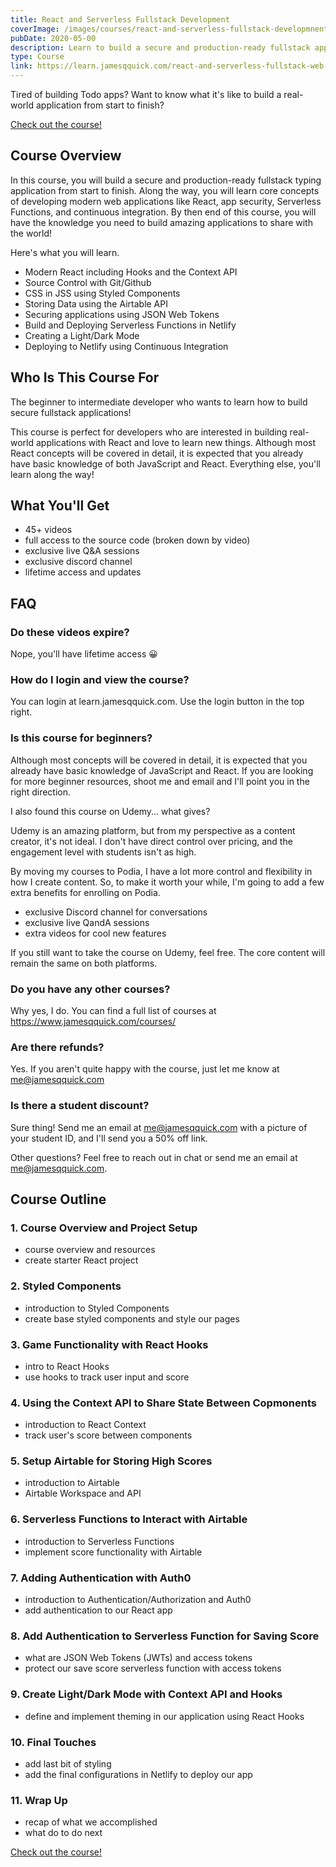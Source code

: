 ```yaml
---
title: React and Serverless Fullstack Development
coverImage: /images/courses/react-and-serverless-fullstack-developmnent/cover.png
pubDate: 2020-05-00
description: Learn to build a secure and production-ready fullstack application from start to finish.
type: Course
link: https://learn.jamesqquick.com/react-and-serverless-fullstack-web-development
---
```


Tired of building Todo apps? Want to know what it's like to build a real-world application from start to finish?

[Check out the course!](https://learn.jamesqquick.com/react-and-serverless-fullstack-web-development)

## Course Overview

In this course, you will build a secure and production-ready fullstack typing application from start to finish. Along the way, you will learn core concepts of developing modern web applications like React, app security, Serverless Functions, and continuous integration. By then end of this course, you will have the knowledge you need to build amazing applications to share with the world!

Here's what you will learn.

- Modern React including Hooks and the Context API
- Source Control with Git/Github
- CSS in JSS using Styled Components
- Storing Data using the Airtable API
- Securing applications using JSON Web Tokens
- Build and Deploying Serverless Functions in Netlify
- Creating a Light/Dark Mode
- Deploying to Netlify using Continuous Integration

## Who Is This Course For

The beginner to intermediate developer who wants to learn how to build secure fullstack applications!

This course is perfect for developers who are interested in building real-world applications with React and love to learn new things. Although most React concepts will be covered in detail, it is expected that you already have basic knowledge of both JavaScript and React. Everything else, you'll learn along the way!

## What You'll Get

- 45+ videos
- full access to the source code (broken down by video)
- exclusive live Q&A sessions
- exclusive discord channel
- lifetime access and updates

## FAQ

### Do these videos expire?

Nope, you'll have lifetime access 😀

### How do I login and view the course?

You can login at learn.jamesqquick.com. Use the login button in the top right.

### Is this course for beginners?

Although most concepts will be covered in detail, it is expected that you already have basic knowledge of JavaScript and React. If you are looking for more beginner resources, shoot me and email and I'll point you in the right direction.

I also found this course on Udemy... what gives?

Udemy is an amazing platform, but from my perspective as a content creator, it's not ideal. I don't have direct control over pricing, and the engagement level with students isn't as high.

By moving my courses to Podia, I have a lot more control and flexibility in how I create content. So, to make it worth your while, I'm going to add a few extra benefits for enrolling on Podia.

- exclusive Discord channel for conversations
- exclusive live QandA sessions
- extra videos for cool new features

If you still want to take the course on Udemy, feel free. The core content will remain the same on both platforms.

### Do you have any other courses?

Why yes, I do. You can find a full list of courses at https://www.jamesqquick.com/courses/

### Are there refunds?

Yes. If you aren't quite happy with the course, just let me know at me@jamesqquick.com

### Is there a student discount?

Sure thing! Send me an email at me@jamesqquick.com with a picture of your student ID, and I'll send you a 50% off link.

Other questions? Feel free to reach out in chat or send me an email at me@jamesqquick.com.

## Course Outline

### 1. Course Overview and Project Setup

- course overview and resources
- create starter React project

### 2. Styled Components

- introduction to Styled Components
- create base styled components and style our pages

### 3. Game Functionality with React Hooks

- intro to React Hooks
- use hooks to track user input and score

### 4. Using the Context API to Share State Between Copmonents

- introduction to React Context
- track user's score between components

### 5. Setup Airtable for Storing High Scores

- introduction to Airtable
- Airtable Workspace and API

### 6. Serverless Functions to Interact with Airtable

- introduction to Serverless Functions
- implement score functionality with Airtable

### 7. Adding Authentication with Auth0

- introduction to Authentication/Authorization and Auth0
- add authentication to our React app

### 8. Add Authentication to Serverless Function for Saving Score

- what are JSON Web Tokens (JWTs) and access tokens
- protect our save score serverless function with access tokens

### 9. Create Light/Dark Mode with Context API and Hooks

- define and implement theming in our application using React Hooks

### 10. Final Touches

- add last bit of styling
- add the final configurations in Netlify to deploy our app

### 11. Wrap Up

- recap of what we accomplished
- what do to do next

[Check out the course!](https://learn.jamesqquick.com/react-and-serverless-fullstack-web-development)
